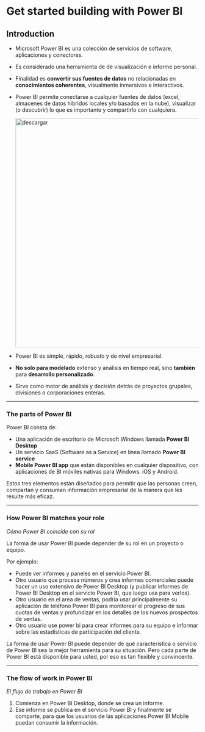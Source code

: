 # **Get started building with Power BI**

## **Introduction**

- Microsoft Power BI es una colección de servicios de software, aplicaciones y conectores.
- Es considerado una herramienta de de visualización e informe personal.
- Finalidad es **convertir sus fuentes de datos** no relacionadas en **conocimientos coherentes**, visualmente inmersivos e interactivos. 
- Power BI permite conectarse a cualquier fuentes de datos (excel, almacenes de datos hibridos locales y/o basados en la nube), visualizar (o descubrir) lo que es importante y compartirlo con cualquiera.

    <img src="https://docs.microsoft.com/en-us/learn/modules/get-started-with-power-bi/media/pbi-intro_01.png" alt="descargar" border="0" width=600px>

- Power BI es simple, rápido, robusto y de nivel empresarial.
- **No solo para modelado** extenso y análisis en tiempo real, sino **también** para **desarrollo personalizado**. 
- Sirve como motor de análisis y decisión detrás de proyectos grupales, divisiones o corporaciones enteras.

---
### **The parts of Power BI**

Power BI consta de:
- Una aplicación de escritorio de Microsoft Windows llamada **Power BI Desktop**
- Un servicio SaaS (Software as a Service) en línea llamado **Power BI service**
- **Mobile Power BI app** que están disponibles en cualquier dispositivo, con aplicaciones de BI móviles nativas para Windows. iOS y Android. 

Estos tres elementos están diseñados para permitir que las personas creen, compartan y consuman información empresarial de la manera que les resulte más eficaz.

---
### **How Power BI matches your role**
_Cómo Power BI coincide con su rol_

La forma de usar Power BI puede depender de su rol en un proyecto o equipo.

Por ejemplo:
 - Puede ver informes y paneles en el servicio Power BI.
 - Otro usuario que procesa números y crea informes comerciales puede hacer un uso extensivo de Power BI Desktop (y publicar informes de Power BI Desktop en el servicio Power BI, que luego usa para verlos).
 - Otro usuario en el area de ventas, podría usar principalmente su aplicación de teléfono Power BI para monitorear el progreso de sus cuotas de ventas y profundizar en los detalles de los nuevos prospectos de ventas.
- Otro usuario use power bi para crear informes para su equipo e informar sobre las estadísticas de participación del cliente. 

La forma de usar Power BI puede depender de qué característica o servicio de Power BI sea la mejor herramienta para su situación. Pero cada parte de Power BI está disponible para usted, por eso es tan flexible y convincente.

---

### **The flow of work in Power BI**
_El flujo de trabajo en Power BI_

1. Comienza en Power BI Desktop, donde se crea un informe. 
2. Ese informe se publica en el servicio Power BI y finalmente se comparte, para que los usuarios de las aplicaciones Power BI Mobile puedan consumir la información.
